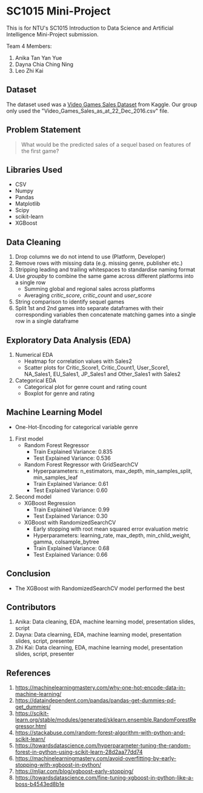 # SC1015 Mini-Project
This is for NTU's SC1015 Introduction to Data Science and Artificial Intelligence Mini-Project submission.

Team 4 Members:
1. Anika Tan Yan Yue
2. Dayna Chia Ching Ning
3. Leo Zhi Kai

## Dataset
The dataset used was a [Video Games Sales Dataset](https://www.kaggle.com/datasets/sidtwr/videogames-sales-dataset) from Kaggle. Our group only used the "Video_Games_Sales_as_at_22_Dec_2016.csv" file.

## Problem Statement
> What would be the predicted sales of a sequel based on features of the first game?

## Libraries Used
- CSV
- Numpy
- Pandas
- Matplotlib
- Scipy
- scikit-learn
- XGBoost

## Data Cleaning
1. Drop columns we do not intend to use (Platform, Developer)
2. Remove rows with missing data (e.g. missing genre, publisher etc.)
3. Stripping leading and trailing whitespaces to standardise naming format
4. Use _groupby_ to combine the same game across different platforms into a single row
    - Summing global and regional sales across platforms
    - Averaging _critic_score_, _critic_count_ and _user_score_
5. String comparison to identify sequel games
6. Split 1st and 2nd games into separate dataframes with their corresponding variables then concatenate matching games into a single row in a single dataframe

## Exploratory Data Analysis (EDA)
1. Numerical EDA
    - Heatmap for correlation values with Sales2
    - Scatter plots for Critic_Score1, Critic_Count1, User_Score1, NA_Sales1, EU_Sales1, JP_Sales1 and Other_Sales1 with Sales2
3. Categorical EDA
    - Categorical plot for genre count and rating count
    - Boxplot for genre and rating

## Machine Learning Model
- One-Hot-Encoding for categorical variable genre
1. First model
    - Random Forest Regressor
        - Train Explained Variance: 0.835
        - Test Explained Variance: 0.536
    - Random Forest Regressor with GridSearchCV
        - Hyperparameters: n_estimators, max_depth, min_samples_split, min_samples_leaf
        - Train Explained Variance: 0.61
        - Test Explained Variance: 0.60
2. Second model
    - XGBoost Regression
        - Train Explained Variance: 0.99
        - Test Explained Variance: 0.30
    - XGBoost with RandomizedSearchCV
        - Early stopping with root mean squared error evaluation metric
        - Hyperparameters: learning_rate, max_depth, min_child_weight, gamma, colsample_bytree
        - Train Explained Variance: 0.68
        - Test Explained Variance: 0.66

## Conclusion
- The XGBoost with RandomizedSearchCV model performed the best

## Contributors
1. Anika: Data cleaning, EDA, machine learning model, presentation slides, script
2. Dayna: Data clearning, EDA, machine learning model, presentation slides, script, presenter
3. Zhi Kai: Data clearning, EDA, machine learning model, presentation slides, script, presenter

## References
1. https://machinelearningmastery.com/why-one-hot-encode-data-in-machine-learning/
2. https://dataindependent.com/pandas/pandas-get-dummies-pd-get_dummies/
3. https://scikit-learn.org/stable/modules/generated/sklearn.ensemble.RandomForestRegressor.html
4. https://stackabuse.com/random-forest-algorithm-with-python-and-scikit-learn/
5. https://towardsdatascience.com/hyperparameter-tuning-the-random-forest-in-python-using-scikit-learn-28d2aa77dd74
6. https://machinelearningmastery.com/avoid-overfitting-by-early-stopping-with-xgboost-in-python/
7. https://mljar.com/blog/xgboost-early-stopping/
8. https://towardsdatascience.com/fine-tuning-xgboost-in-python-like-a-boss-b4543ed8b1e
